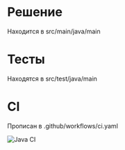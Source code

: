 # Решение
Находится в src/main/java/main

# Тесты
Находятся в src/test/java/main

# CI
Прописан в .github/workflows/ci.yaml

![Java CI](https://github.com/IakovLeven/REPOSITORY/tp2/workflows/ci.yaml/badge.svg)
